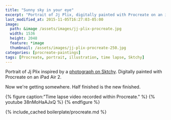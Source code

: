 ```yaml
---
title: "Sunny sky in your eye"
excerpt: "Portrait of Jj Plix, digitally painted with Procreate on an iPad."
last_modified_at: 2015-11-05T16:27:03-05:00
image: 
  path: &image /assets/images/jj-plix-procreate.jpg
  width: 1536
  height: 2048
  feature: *image
  thumbnail: /assets/images/jj-plix-procreate-250.jpg
categories: [procreate-paintings]
tags: [Procreate, portrait, illustration, time lapse, Sktchy]
---
```


Portrait of Jj Plix inspired by a [photograph on Sktchy](https://sktchy.com/BXA9OC). Digitally painted with Procreate on an iPad Air 2. 

Now we're getting somewhere. Half finished is the new finished.

{% figure caption:"Time lapse video recorded within Procreate." %}
{% youtube 38nMoHaAJxQ %}
{% endfigure %}

{% include_cached boilerplate/procreate.md %}
